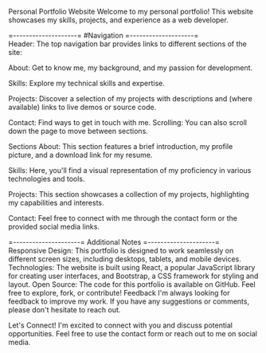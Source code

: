 Personal Portfolio Website
Welcome to my personal portfolio! This website showcases my skills, projects, and experience as a web developer.

=--------------------=
     #Navigation
=--------------------=
</br>Header: The top navigation bar provides links to different sections of the site:

About: Get to know me, my background, and my passion for development.

Skills: Explore my technical skills and expertise.

Projects: Discover a selection of my projects with descriptions and (where available) links to live demos or source code.

Contact: Find ways to get in touch with me.
Scrolling: You can also scroll down the page to move between sections.

Sections
About: This section features a brief introduction, my profile picture, and a download link for my resume.

Skills: Here, you'll find a visual representation of my proficiency in various technologies and tools.

Projects: This section showcases a collection of my projects, highlighting my capabilities and interests.

Contact: Feel free to connect with me through the contact form or the provided social media links.

=---------------------=
    Additional Notes
=---------------------=
Responsive Design: This portfolio is designed to work seamlessly on different screen sizes, including desktops, tablets, and mobile devices.
Technologies: The website is built using React, a popular JavaScript library for creating user interfaces, and Bootstrap, a CSS framework for styling and layout.
Open Source: The code for this portfolio is available on GitHub. Feel free to explore, fork, or contribute!
Feedback
I'm always looking for feedback to improve my work. If you have any suggestions or comments, please don't hesitate to reach out.

Let's Connect!
I'm excited to connect with you and discuss potential opportunities. Feel free to use the contact form or reach out to me on social media.
